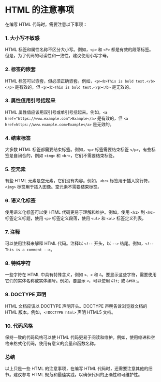 # HTML 的注意事项

在编写 HTML 代码时，需要注意以下事项：

### 1. 大小写不敏感

HTML 标签和属性名称不区分大小写。例如，`<p>` 和 `<P>` 都是有效的段落标签。但是，为了代码的可读性和一致性，建议使用小写字母。

### 2. 标签的嵌套

HTML 标签可以嵌套，但必须正确嵌套。例如，`<p><b>This is bold text.</b></p>` 是有效的，但 `<p><b>This is bold text.</p></b>` 是无效的。

### 3. 属性值用引号括起来

HTML 属性值应该用双引号或单引号括起来。例如，`<a href="https://www.example.com">Example</a>` 是有效的，但 `<a href=https://www.example.com>Example</a>` 是无效的。

### 4. 结束标签

大多数 HTML 标签都需要结束标签。例如，`<p>` 标签需要结束标签 `</p>`。有些标签是自闭合的，例如 `<img>` 和 `<br>`，它们不需要结束标签。

### 5. 空元素

有些 HTML 元素是空元素，它们没有内容。例如，`<br>` 标签用于插入换行符，`<img>` 标签用于插入图像。空元素不需要结束标签。

### 6. 语义化标签

使用语义化标签可以使 HTML 代码更易于理解和维护。例如，使用 `<h1>` 到 `<h6>` 标签定义标题，使用 `<p>` 标签定义段落，使用 `<ul>` 和 `<ol>` 标签定义列表。

### 7. 注释

可以使用注释来解释 HTML 代码。注释以 `<!--` 开头，以 `-->` 结尾。例如，`<!-- This is a comment -->`。

### 8. 特殊字符

一些字符在 HTML 中具有特殊含义，例如 `<`、`>` 和 `&`。要显示这些字符，需要使用它们的实体名称或实体编号。例如，要显示 `<`，可以使用 `&lt;` 或 `&#60;`。

### 9. DOCTYPE 声明

HTML 文档应该以 DOCTYPE 声明开头。DOCTYPE 声明告诉浏览器文档的 HTML 版本。例如，`<!DOCTYPE html>` 声明 HTML5 文档。

### 10. 代码风格

保持一致的代码风格可以使 HTML 代码更易于阅读和维护。例如，使用缩进和空格来格式化代码，使用有意义的变量和函数名称。

### 总结

以上只是一些 HTML 的注意事项，在编写 HTML 代码时，还需要注意其他的细节。建议参考 HTML 规范和最佳实践，以确保代码的正确性和可维护性。
